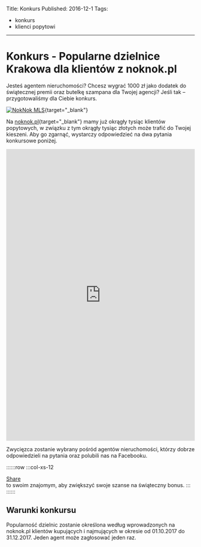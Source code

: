 Title: Konkurs
Published: 2016-12-1
Tags:
- konkurs
- klienci popytowi
---

# Konkurs - Popularne dzielnice Krakowa dla klientów z noknok.pl
<div id="fb-root"></div>
<script>(function(d, s, id) {
  var js, fjs = d.getElementsByTagName(s)[0];
  if (d.getElementById(id)) return;
  js = d.createElement(s); js.id = id;
  js.src = 'https://connect.facebook.net/pl_PL/sdk.js#xfbml=1&version=v2.11&appId=322170008119044';
  fjs.parentNode.insertBefore(js, fjs);
}(document, 'script', 'facebook-jssdk'));</script>

Jesteś agentem nieruchomości? Chcesz wygrać 1000 zł jako dodatek do świątecznej premii oraz butelkę szampana dla Twojej agencji?
Jeśli tak – przygotowaliśmy dla Ciebie konkurs.

 [![NokNok MLS](https://noknok.pl/images/logo.png)](https://noknok.pl){target="_blank"}

 Na [noknok.pl](https://noknok.pl){target="_blank"}<sup><i class="glyphicon glyphicon-new-window small" style="font-size:1rem;"></i></sup> mamy już okrągły tysiąc klientów popytowych, w związku z tym okrągły tysiąc złotych może trafić do Twojej kieszeni. Aby go zgarnąć, wystarczy odpowiedzieć na dwa pytania konkursowe poniżej.

<iframe src='https://survey.zohopublic.com/zs/BjB0E4' frameborder='0' style='height:780px;width:100%;' marginwidth='0' marginheight='0' scrolling='off'></iframe>

Zwycięzca zostanie wybrany pośród agentów nieruchomości, którzy dobrze odpowiedzieli na pytania oraz polubili nas na Facebooku. <div class="fb-like" data-href="https://facebook.com/noknok.pl.mls/" data-layout="standard" data-action="like" data-size="large" data-show-faces="true" data-share="false"></div>

::::::row
:::col-xs-12
<div class="fb-share-button" data-href="https://blog.noknok.pl/posts/competition.html" data-layout="button" data-size="large" data-mobile-iframe="true"><a class="fb-xfbml-parse-ignore" target="_blank" href="https://www.facebook.com/sharer/sharer.php?u=https%3A%2F%2Fblog.noknok.pl%2Fposts%2Fcompetition.html&amp;src=sdkpreparse">Share</a></div> to swoim znajomym, aby zwiększyć swoje szanse na świąteczny bonus.
:::
::::::

## Warunki konkursu

Popularność dzielnic zostanie określona według wprowadzonych na noknok.pl klientów kupujących i najmujących w okresie od 01.10.2017 do 31.12.2017.
Jeden agent może zagłosować jeden raz.



<div class="row"></div>
<div class="row"></div>
<div class="row"></div>

